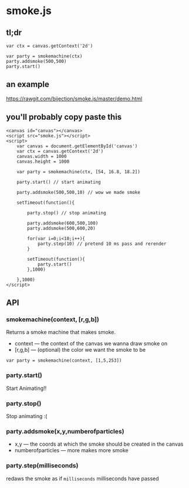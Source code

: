 smoke.js
========
## tl;dr
	var ctx = canvas.getContext('2d')

	var party = smokemachine(ctx)
	party.addsmoke(500,500)
	party.start()

## an example

https://rawgit.com/bijection/smoke.js/master/demo.html

## you'll probably copy paste this
	<canvas id="canvas"></canvas>
	<script src="smoke.js"></script>
	<script>
		var canvas = document.getElementById('canvas')
		var ctx = canvas.getContext('2d')
		canvas.width = 1000
		canvas.height = 1000

		var party = smokemachine(ctx, [54, 16.8, 18.2])

		party.start() // start animating

		party.addsmoke(500,500,10) // wow we made smoke

		setTimeout(function(){

			party.stop() // stop animating

			party.addsmoke(600,500,100)
			party.addsmoke(500,600,20)

			for(var i=0;i<10;i++){
				party.step(10) // pretend 10 ms pass and rerender
			}

			setTimeout(function(){
				party.start()
			},1000)

		},1000)
	</script>

## API


### smokemachine(context, [r,g,b])
Returns a smoke machine that makes smoke.

* context — the context of the canvas we wanna draw smoke on
* [r,g,b] — (optional) the color we want the smoke to be

```
var party = smokemachine(context, [1,5,253])
```

### party.start()

Start Animating!!


### party.stop()

Stop animating :(

### party.addsmoke(x,y,numberofparticles)

* x,y — the coords at which the smoke should be created in the canvas
* numberofparticles — more makes more smoke

### party.step(milliseconds)
redaws the smoke as if `milliseconds` milliseconds have passed

